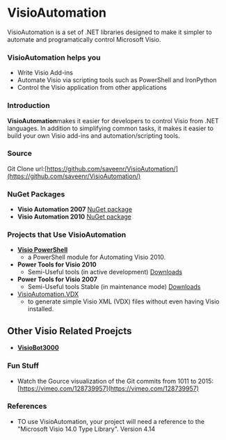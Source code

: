 # VisioAutomation

VisioAutomation is a set of .NET libraries designed to make it simpler to automate and programatically control Microsoft Visio.

### VisioAutomation helps you

* Write Visio Add-ins
* Automate Visio via scripting tools such as PowerShell and IronPython
* Control the Visio application from other applications

### Introduction

**VisioAutomation**makes it easier for developers to control Visio from .NET languages. In addition to simplifying common tasks, it makes it easier to build your own Visio add-ins and automation/scripting tools.

### Source

Git Clone url:[https://github.com/saveenr/VisioAutomation/](https://github.com/saveenr/VisioAutomation/)

### NuGet Packages

* **Visio Automation 2007**
  [NuGet package](http://www.nuget.org/packages/VisioAutomation2007/)
* **Visio Automation 2010**
  [NuGet package](http://www.nuget.org/packages/VisioAutomation2010/)

### Projects that Use VisioAutomation

* [**Visio PowerShell**](https://github.com/saveenr/VisioPowerShell/wiki)
  * a PowerShell module for Automating Visio 2010.
* **Power Tools for Visio 2010**
  * Semi-Useful tools \(in active development\)
    [Downloads](https://github.com/saveenr/Visio-Power-Tools/releases)
* **Power Tools for Visio 2007**
  * Semi-Useful tools Stable \(in maintenance mode\)
    [Downloads](https://github.com/saveenr/Visio-Power-Tools/releases)
* [VisioAutomation.VDX](https://github.com/saveenr/VisioAutomation.VDX)
  * to generate simple Visio XML \(VDX\) files without even having Visio installed.

## Other Visio Related Proejcts

* [**VisioBot3000**](https://github.com/MikeShepard/VisioBot3000)

### Fun Stuff

* Watch the Gource visualization of the Git commits from 1011 to 2015:
  [https://vimeo.com/128739957](https://vimeo.com/128739957)

### References

* TO use VisioAutomation, your project will need a reference to the "Microsoft Visio 14.0 Type Library". Version 4.14



